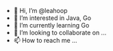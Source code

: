 - 👋 Hi, I’m @leahoop
- 👀 I’m interested in Java, Go
- 🌱 I’m currently learning Go
- 💞️ I’m looking to collaborate on ...
- 📫 How to reach me ...

<!---
leahoop/leahoop is a ✨ special ✨ repository because its `README.md` (this file) appears on your GitHub profile.
You can click the Preview link to take a look at your changes.
--->
